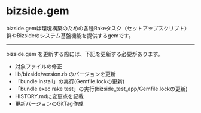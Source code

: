 bizside.gem
===

bizside.gemは環境構築のための各種Rakeタスク（セットアップスクリプト）群やBizsideのシステム基盤機能を提供するgemです。

---

bizside.gem を更新する際には、下記を更新する必要があります。

* 対象ファイルの修正
* lib/bizside/version.rb のバージョンを更新
* 「bundle install」の実行(Gemfile.lockの更新)
* 「bundle exec rake test」の実行(bizside_test_app/Gemfile.lockの更新)
* HISTORY.mdに変更点を記載
* 更新バージョンのGitTag作成
